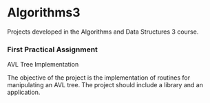 # Algorithms3
Projects developed in the Algorithms and Data Structures 3 course.

### First Practical Assignment
AVL Tree Implementation

The objective of the project is the implementation of routines for manipulating an AVL tree. The project should include a library and an application.
